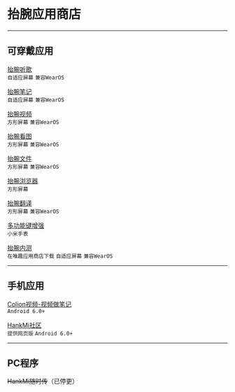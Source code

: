 # 抬腕应用商店

***

## 可穿戴应用
[抬腕听歌](http://www.coolapk.com/apk/280691)  
`自适应屏幕`
`兼容WearOS`  
  
[抬腕笔记](http://www.coolapk.com/apk/283973)  
`自适应屏幕`
`兼容WearOS` 
  
[抬腕视频](http://www.coolapk.com/apk/295660)  
`方形屏幕`
`兼容WearOS`   
  
[抬腕看图](http://www.coolapk.com/apk/280757)  
`方形屏幕`
`兼容WearOS`  
  
[抬腕文件](http://www.coolapk.com/apk/290674)  
`方形屏幕`
`兼容WearOS`   
  
[抬腕浏览器](http://www.coolapk.com/apk/290137)  
`方形屏幕`  
  
[抬腕翻译](http://www.coolapk.com/apk/281763)  
`方形屏幕`
`兼容WearOS`     
  
[多功能键增强](http://www.coolapk.com/apk/287304)  
`小米手表`  

[抬腕内测](https://etralab.top)  
`在唯趣应用商店下载`
`自适应屏幕`
`兼容WearOS` 

***

## 手机应用
[Colion视频-视频做笔记](mobilemedia.md)  
`Android 6.0+`  

[HankMi社区](community.md)  
`提供网页版`
`Android 6.0+`  

***

## PC程序
~~HankMi随时传~~（已停更）
